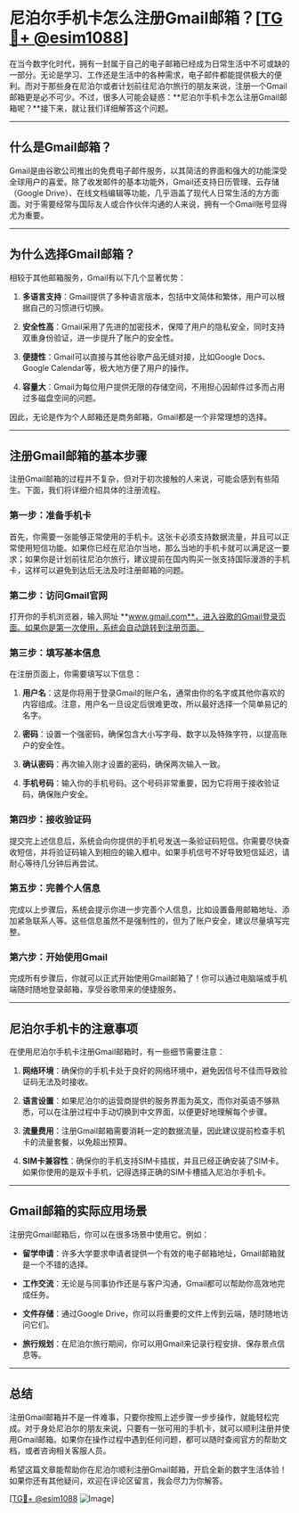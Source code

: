 # 尼泊尔手机卡怎么注册Gmail邮箱？[[TG💪+ @esim1088](https://t.me/s/esim1088)]

在当今数字化时代，拥有一封属于自己的电子邮箱已经成为日常生活中不可或缺的一部分。无论是学习、工作还是生活中的各种需求，电子邮件都能提供极大的便利。而对于那些身在尼泊尔或者计划前往尼泊尔旅行的朋友来说，注册一个Gmail邮箱更是必不可少。不过，很多人可能会疑惑：**尼泊尔手机卡怎么注册Gmail邮箱呢？**接下来，就让我们详细解答这个问题。

---

## 什么是Gmail邮箱？

Gmail是由谷歌公司推出的免费电子邮件服务，以其简洁的界面和强大的功能深受全球用户的喜爱。除了收发邮件的基本功能外，Gmail还支持日历管理、云存储（Google Drive）、在线文档编辑等功能，几乎涵盖了现代人日常生活的方方面面。对于需要经常与国际友人或合作伙伴沟通的人来说，拥有一个Gmail账号显得尤为重要。

---

## 为什么选择Gmail邮箱？

相较于其他邮箱服务，Gmail有以下几个显著优势：

1. **多语言支持**：Gmail提供了多种语言版本，包括中文简体和繁体，用户可以根据自己的习惯进行切换。
   
2. **安全性高**：Gmail采用了先进的加密技术，保障了用户的隐私安全，同时支持双重身份验证，进一步提升了账户的安全性。

3. **便捷性**：Gmail可以直接与其他谷歌产品无缝对接，比如Google Docs、Google Calendar等，极大地方便了用户的操作。

4. **容量大**：Gmail为每位用户提供无限的存储空间，不用担心因邮件过多而占用过多磁盘空间的问题。

因此，无论是作为个人邮箱还是商务邮箱，Gmail都是一个非常理想的选择。

---

## 注册Gmail邮箱的基本步骤

注册Gmail邮箱的过程并不复杂，但对于初次接触的人来说，可能会感到有些陌生。下面，我们将详细介绍具体的注册流程。

### 第一步：准备手机卡

首先，你需要一张能够正常使用的手机卡。这张卡必须支持数据流量，并且可以正常使用短信功能。如果你已经在尼泊尔当地，那么当地的手机卡就可以满足这一要求；如果你是计划前往尼泊尔旅行，建议提前在国内购买一张支持国际漫游的手机卡，这样可以避免到达后无法及时注册邮箱的问题。

### 第二步：访问Gmail官网

打开你的手机浏览器，输入网址 **www.gmail.com**，进入谷歌的Gmail登录页面。如果你是第一次使用，系统会自动跳转到注册页面。

### 第三步：填写基本信息

在注册页面上，你需要填写以下信息：

1. **用户名**：这是你将用于登录Gmail的账户名，通常由你的名字或其他你喜欢的内容组成。注意，用户名一旦设定后很难更改，所以最好选择一个简单易记的名字。

2. **密码**：设置一个强密码，确保包含大小写字母、数字以及特殊字符，以提高账户的安全性。

3. **确认密码**：再次输入刚才设置的密码，确保两次输入一致。

4. **手机号码**：输入你的手机号码。这个号码非常重要，因为它将用于接收验证码，确保账户安全。

### 第四步：接收验证码

提交完上述信息后，系统会向你提供的手机号发送一条验证码短信。你需要尽快查收短信，并将验证码输入到相应的输入框中。如果手机信号不好导致短信延迟，请耐心等待几分钟后再尝试。

### 第五步：完善个人信息

完成以上步骤后，系统会提示你进一步完善个人信息，比如设置备用邮箱地址、添加紧急联系人等。这些信息虽然不是强制性的，但为了账户安全，建议尽量填写完整。

### 第六步：开始使用Gmail

完成所有步骤后，你就可以正式开始使用Gmail邮箱了！你可以通过电脑端或手机端随时随地登录邮箱，享受谷歌带来的便捷服务。

---

## 尼泊尔手机卡的注意事项

在使用尼泊尔手机卡注册Gmail邮箱时，有一些细节需要注意：

1. **网络环境**：确保你的手机卡处于良好的网络环境中，避免因信号不佳而导致验证码无法及时接收。

2. **语言设置**：如果尼泊尔的运营商提供的服务界面为英文，而你对英语不够熟悉，可以在注册过程中手动切换到中文界面，以便更好地理解每个步骤。

3. **流量费用**：注册Gmail邮箱需要消耗一定的数据流量，因此建议提前检查手机卡的流量套餐，以免超出预算。

4. **SIM卡兼容性**：确保你的手机支持SIM卡插拔，并且已经正确安装了SIM卡。如果你使用的是双卡手机，记得选择正确的SIM卡槽插入尼泊尔手机卡。

---

## Gmail邮箱的实际应用场景

注册完Gmail邮箱后，你可以在很多场景中使用它。例如：

- **留学申请**：许多大学要求申请者提供一个有效的电子邮箱地址，Gmail邮箱就是一个不错的选择。
  
- **工作交流**：无论是与同事协作还是与客户沟通，Gmail都可以帮助你高效地完成任务。

- **文件存储**：通过Google Drive，你可以将重要的文件上传到云端，随时随地访问它们。

- **旅行规划**：在尼泊尔旅行期间，你可以用Gmail来记录行程安排、保存景点信息等。

---

## 总结

注册Gmail邮箱并不是一件难事，只要你按照上述步骤一步步操作，就能轻松完成。对于身处尼泊尔的朋友来说，只要有一张可用的手机卡，就可以顺利注册并使用Gmail邮箱。如果你在操作过程中遇到任何问题，都可以随时查阅官方的帮助文档，或者咨询相关客服人员。

希望这篇文章能帮助你在尼泊尔顺利注册Gmail邮箱，开启全新的数字生活体验！如果你还有其他疑问，欢迎在评论区留言，我会尽力为你解答。

[[TG💪+ @esim1088](https://t.me/s/esim1088) ![Image](https://i.postimg.cc/4NQfJmqS/Snipaste-2025-05-13-00-14-12.png)]